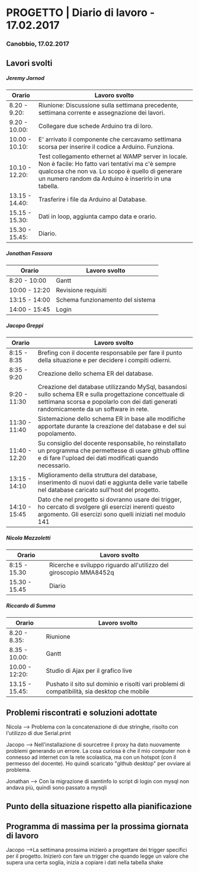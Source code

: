 

# PROGETTO | Diario di lavoro - 17.02.2017

### Canobbio, 17.02.2017

## Lavori svolti
##### Jeremy Jornod

|Orario        |Lavoro svolto                 |
|--------------|------------------------------|
|8.20 - 9.20: |Riunione: Discussione sulla settimana precedente, settimana corrente e assegnazione dei lavori.|
|9.20 - 10.00: |Collegare due schede Arduino tra di loro.|
|10.00 - 10.10: |E' arrivato il componente che cercavamo settimana scorsa per inserire il codice a Arduino. Funziona.|
|10.10 - 12.20: |Test collegamento ethernet al WAMP server in locale. Non è facile: Ho fatto vari tentativi ma c'è sempre qualcosa che non va. Lo scopo è quello di generare un numero random da Arduino è inserirlo in una tabella.|
|13.15 - 14.40: |Trasferire i file da Arduino al Database.|
|15.15 - 15.30: |Dati in loop, aggiunta campo data e orario.|
|15.30 - 15.45: |Diario.|
##### Jonathan Fassora
|Orario        |Lavoro svolto                 |
|--------------|------------------------------|
|8:20 - 10:00   |Gantt |
|10:00 - 12:20 | Revisione requisiti |
|13:15 - 14:00 |Schema funzionamento del sistema |
|14:00 - 15:45 | Login |

##### Jacopo Greppi
|Orario        |Lavoro svolto|
|--------------|------------------------------------------------------------------------------------------------------------------------------------------------------|
|8:15 - 8:35   |Brefing con il docente responsabile per fare il punto della situazione e per decidere i compiti odierni.|
|8:35 - 9:20   |Creazione dello schema ER del database.|
|9:20 - 11:30  |Creazione del database utilizzando MySql, basandosi sullo schema ER e sulla progettazione concettuale di settimana scorsa e popolarlo con dei dati generati randomicamente da un software in rete.|
|11:30 - 11:40 |Sistemazione dello schema ER in base alle modifiche apportate durante la creazione del database e del sui popolamento.|
|11:40 - 12.20 |Su consiglio del docente responsabile, ho reinstallato un programma che permettesse di usare github offline e di fare l'upload dei dati modificati quando necessario.|
|13:15 - 14:10 |Miglioramento della struttura del database, inserimento di nuovi dati e aggiunta delle varie tabelle nel database caricato sull'host del progetto.|
|14:10 - 15:45 |Dato che nel progetto si dovranno usare dei trigger, ho cercato di svolgere gli esercizi inerenti questo argomento. Gli esercizi sono quelli iniziati nel modulo 141|

##### Nicola Mazzoletti
|Orario        |Lavoro svolto                 |
|--------------|------------------------------|
|8:15 - 15.30 | Ricerche e sviluppo riguardo all'utilizzo del giroscopio MMA8452q
|15.30 - 15.45| Diario       

##### Riccardo di Summa
|Orario        |Lavoro svolto                 |
|--------------|------------------------------|
|8.20 - 8.35:|Riunione|
|8.35 - 10.00:|Gantt|
|10.00 - 12:20:|Studio di Ajax per il grafico live|
|13.15 - 15.45:|Pushato il sito sul dominio e risolti vari problemi di compatibilità, sia desktop che mobile|


##  Problemi riscontrati e soluzioni adottate
Nicola --> Problema con la concatenazione di due stringhe, risolto con l'utilizzo di due Serial.print

Jacopo --> Nell'installazione di sourcetree il proxy ha dato nuovamente problemi generando un errore. La cosa curiosa è che il mio computer non è connesso ad internet con la rete scolastica, ma con un hotspot (con il permesso del docente). Ho quindi scaricato "github desktop" per ovviare al problema. 

Jonathan --> Con la migrazione di samtinfo lo script di login con mysql non andava più, quindi sono passato a mysqli

##  Punto della situazione rispetto alla pianificazione


## Programma di massima per la prossima giornata di lavoro
Jacopo -->La settimana prossima inizierò a progettare dei trigger specifici per il progetto. Inizierò con fare un trigger che quando legge un valore che supera una certa soglia, inizia a copiare i dati nella tabella shake

